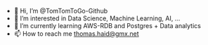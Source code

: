 - 👋 Hi, I’m @TomTomToGo-Github
- 👀 I’m interested in Data Science, Machine Learning, AI, ...
- 🌱 I’m currently learning AWS-RDB and Postgres + Data analytics
- 📫 How to reach me thomas.haid@gmx.net

<!---
TomTomToGo-Github/TomTomToGo-Github is a ✨ special ✨ repository because its `README.md` (this file) appears on your GitHub profile.
You can click the Preview link to take a look at your changes.
--->
